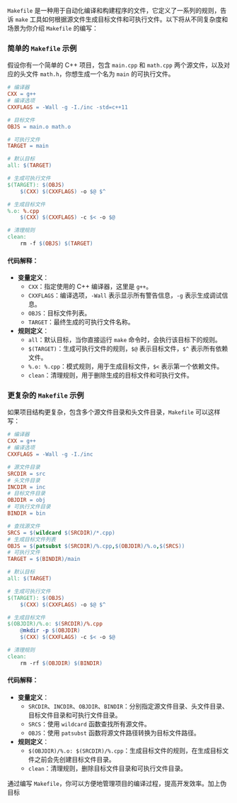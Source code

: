 `Makefile` 是一种用于自动化编译和构建程序的文件，它定义了一系列的规则，告诉 `make` 工具如何根据源文件生成目标文件和可执行文件。以下将从不同复杂度和场景为你介绍 `Makefile` 的编写：

### 简单的 `Makefile` 示例
假设你有一个简单的 C++ 项目，包含 `main.cpp` 和 `math.cpp` 两个源文件，以及对应的头文件 `math.h`，你想生成一个名为 `main` 的可执行文件。

```makefile
# 编译器
CXX = g++
# 编译选项
CXXFLAGS = -Wall -g -I./inc -std=c++11

# 目标文件
OBJS = main.o math.o

# 可执行文件
TARGET = main

# 默认目标
all: $(TARGET)

# 生成可执行文件
$(TARGET): $(OBJS)
    $(CXX) $(CXXFLAGS) -o $@ $^

# 生成目标文件
%.o: %.cpp
    $(CXX) $(CXXFLAGS) -c $< -o $@

# 清理规则
clean:
    rm -f $(OBJS) $(TARGET)
```

#### 代码解释：
- **变量定义**：
    - `CXX`：指定使用的 C++ 编译器，这里是 `g++`。
    - `CXXFLAGS`：编译选项，`-Wall` 表示显示所有警告信息，`-g` 表示生成调试信息。
    - `OBJS`：目标文件列表。
    - `TARGET`：最终生成的可执行文件名称。
- **规则定义**：
    - `all`：默认目标，当你直接运行 `make` 命令时，会执行该目标下的规则。
    - `$(TARGET)`：生成可执行文件的规则，`$@` 表示目标文件，`$^` 表示所有依赖文件。
    - `%.o: %.cpp`：模式规则，用于生成目标文件，`$<` 表示第一个依赖文件。
    - `clean`：清理规则，用于删除生成的目标文件和可执行文件。

### 更复杂的 `Makefile` 示例
如果项目结构更复杂，包含多个源文件目录和头文件目录，`Makefile` 可以这样写：

```makefile
# 编译器
CXX = g++
# 编译选项
CXXFLAGS = -Wall -g -I./inc

# 源文件目录
SRCDIR = src
# 头文件目录
INCDIR = inc
# 目标文件目录
OBJDIR = obj
# 可执行文件目录
BINDIR = bin

# 查找源文件
SRCS = $(wildcard $(SRCDIR)/*.cpp)
# 生成目标文件列表
OBJS = $(patsubst $(SRCDIR)/%.cpp,$(OBJDIR)/%.o,$(SRCS))
# 可执行文件
TARGET = $(BINDIR)/main

# 默认目标
all: $(TARGET)

# 生成可执行文件
$(TARGET): $(OBJS)
    $(CXX) $(CXXFLAGS) -o $@ $^

# 生成目标文件
$(OBJDIR)/%.o: $(SRCDIR)/%.cpp
    @mkdir -p $(OBJDIR)
    $(CXX) $(CXXFLAGS) -c $< -o $@

# 清理规则
clean:
    rm -rf $(OBJDIR) $(BINDIR)
```

#### 代码解释：
- **变量定义**：
    - `SRCDIR`、`INCDIR`、`OBJDIR`、`BINDIR`：分别指定源文件目录、头文件目录、目标文件目录和可执行文件目录。
    - `SRCS`：使用 `wildcard` 函数查找所有源文件。
    - `OBJS`：使用 `patsubst` 函数将源文件路径转换为目标文件路径。
- **规则定义**：
    - `$(OBJDIR)/%.o: $(SRCDIR)/%.cpp`：生成目标文件的规则，在生成目标文件之前会先创建目标文件目录。
    - `clean`：清理规则，删除目标文件目录和可执行文件目录。

通过编写 `Makefile`，你可以方便地管理项目的编译过程，提高开发效率。加上伪目标